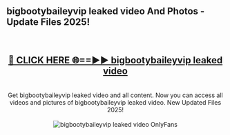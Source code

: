<h2>bigbootybaileyvip leaked video And Photos - Update Files 2025!</h2>
<br>
<div align="center">
<h2><a href="https://betterlinks.top/A2PfLJ" rel="nofollow">🔴 CLICK HERE 🌐==►► bigbootybaileyvip leaked video</a></h2>
<br>
Get bigbootybaileyvip leaked video and all content. Now you can access all videos and pictures of bigbootybaileyvip leaked video. New Updated Files 2025!
<br>
<br>
<a href="https://betterlinks.top/A2PfLJ" rel="nofollow" data-target="animated-image.originalLink"><img src="https://i.imgur.com/dJHk4Zq.gif" alt="bigbootybaileyvip leaked video OnlyFans" style="max-width: 100%; display: inline-block;" data-target="animated-image.originalImage"></a>
</div>
<br>